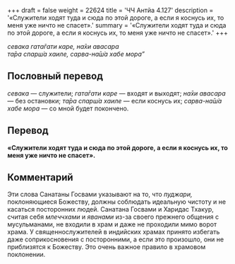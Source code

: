 +++
draft = false
weight = 22624
title = 'ЧЧ Антйа 4.127'
description = '«Служители ходят туда и сюда по этой дороге, а если я коснусь их, то меня уже ничто не спасет».'
summary = '«Служители ходят туда и сюда по этой дороге, а если я коснусь их, то меня уже ничто не спасет».'
+++

_севака гата̄гати каре, на̄хи авасара  
та̄ра спарш́а хаиле, сарва-на̄ш́а хабе мора”_

## Пословный перевод

_севака_ — служители; _гата̄гати_ _каре_ — входят и выходят; _на̄хи_ _авасара_ — без остановки; _та̄ра_ _спарш́а_ _хаиле_ — если коснусь их; _сарва_\-_на̄ш́а_ _хабе_ _мора_ — со мной будет покончено.

## Перевод

**«Служители ходят туда и сюда по этой дороге, а если я коснусь их, то меня уже ничто не спасет».**

## Комментарий

Эти слова Санатаны Госвами указывают на то, что _пуджари,_ поклоняющиеся Божеству, должны соблюдать идеальную чистоту и не касаться посторонних людей. Санатана Госвами и Харидас Тхакур, считая себя _млеччхами_ и _яванами_ из-за своего прежнего общения с мусульманами, не входили в храм и даже не проходили мимо ворот храма. У священнослужителей в индийских храмах принято избегать даже соприкосновения с посторонними, а если это произошло, они не приблизятся к Божеству. Это очень важное правило в храмовом поклонении.

